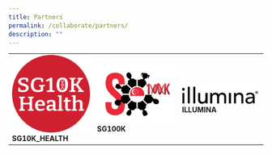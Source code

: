 ```yaml
---
title: Partners
permalink: /collaborate/partners/
description: ""
---
```

<table>
	<tbody>
		<tr>
			<td style="width:33%">
				<img src="/images/Collaborate/Partners/sg10k-health.png">
				<b>SG10K_HEALTH</b>
			</td>
			<td style="width:33%">
				<img src="/images/Collaborate/Partners/sg100k-logo.png">
				<b>SG100K</b>
			</td>
			<td style="width:33%">
				<img src="/images/Collaborate/Partners/ilmn_logo_2021_bw.png">
				<b>ILLUMINA</b>
			</td></tr></tbody></table>